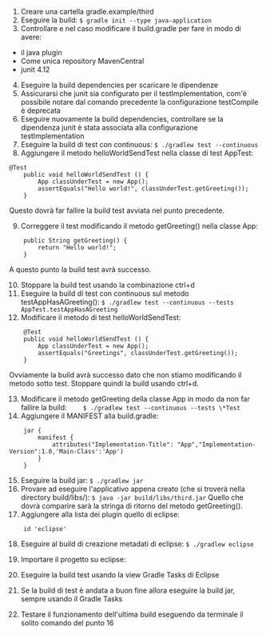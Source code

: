 1. Creare una cartella gradle.example/third
2. Eseguire la build: `$ gradle init --type java-application`
3. Controllare e nel caso modificare il build.gradle per fare in modo di avere:
- il java plugin
- Come unica repository MavenCentral
- junit 4.12
4. Eseguire la build dependencies per scaricare le dipendenze
5. Assicurarsi che junit sia configurato per il testImplementation, com'è possibile notare dal comando precedente la configurazione testCompile è deprecata
6. Eseguire nuovamente la build dependencies, controllare se la dipendenza junit è stata associata alla configurazione testImplementation
7. Eseguire la build di test con continuous: `$ ./gradlew test --continuous`
8. Aggiungere il metodo helloWorldSendTest nella classe di test AppTest:
```
@Test 
    public void helloWorldSendTest () {
	    App classUnderTest = new App();
	    assertEquals("Hello world!", classUnderTest.getGreeting());
    }
```
Questo dovrà far fallire la build test avviata nel punto precedente.

9. Correggere il test modificando il metodo getGreeting() nella classe App:
```
    public String getGreeting() {
        return "Hello world!";
    }
```
A questo punto la build test avrà successo.

10. Stoppare la build test usando la combinazione ctrl+d
11. Eseguire la build di test con continuous sul metodo testAppHasAGreeting(): 
`$ ./gradlew test --continuous --tests AppTest.testAppHasAGreeting`
12. Modificare il metodo di test helloWorldSendTest:
```
    @Test 
    public void helloWorldSendTest () {
	    App classUnderTest = new App();
	    assertEquals("Greetings", classUnderTest.getGreeting());
    }
```
Ovviamente la build avrà successo dato che non stiamo modificando il metodo sotto test. Stoppare quindi la build usando ctrl+d.

13. Modificare il metodo getGreeting della classe App in modo da non far fallire la build:
`    $ ./gradlew test --continuous --tests \*Test`
14. Aggiungere il MANIFEST alla build.gradle:
```
    jar {
        manifest {
            attributes("Implementation-Title": "App","Implementation-Version":1.0,'Main-Class':'App')
        }
    }
```
15. Eseguire la build jar: `$ ./gradlew jar`
16. Provare ad eseguire l'applicativo appena creato (che si troverà nella directory build/libs/):
        `$ java -jar build/libs/third.jar`
    Quello che dovrà comparire sarà la stringa di ritorno del metodo getGreeting().
17. Aggiungere alla lista dei plugin quello di eclipse:
	
```
    id 'eclipse'
```
18. Eseguire al build di creazione metadati di eclipse: `$ ./gradlew eclipse`
19. Importare il progetto su eclipse:


20. Eseguire la build test usando la view Gradle Tasks di Eclipse

21. Se la build di test è andata a buon fine allora eseguire la build jar, sempre usando il Gradle Tasks

22. Testare il funzionamento dell'ultima build eseguendo da terminale il solito comando del punto 16
